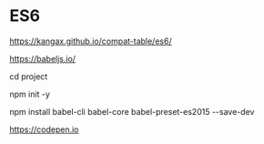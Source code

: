 # ES6
https://kangax.github.io/compat-table/es6/


https://babeljs.io/



cd project


npm init -y  


npm install babel-cli babel-core babel-preset-es2015 --save-dev




https://codepen.io
